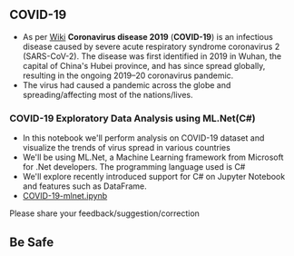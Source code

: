 ## COVID-19
- As per [Wiki](https://en.wikipedia.org/wiki/Coronavirus_disease_2019) **Coronavirus disease 2019** (**COVID-19**) is an infectious disease caused by severe acute respiratory syndrome coronavirus 2 (SARS-CoV-2). The disease was first identified in 2019 in Wuhan, the capital of China's Hubei province, and has since spread globally, resulting in the ongoing 2019–20 coronavirus pandemic.
- The virus had caused a pandemic across the globe and spreading/affecting most of the nations/lives. 

### COVID-19 Exploratory Data Analysis using ML.Net(C#)

- In this notebook we'll perform analysis on COVID-19 dataset and visualize the trends of virus spread in various countries
- We'll be using ML.Net, a Machine Learning framework from Microsoft for .Net developers. The programming language used is C#
- We'll explore recently introduced support for C# on Jupyter Notebook and features such as DataFrame.
- [COVID-19-mlnet.ipynb](./COVID-19-mlnet.ipynb)

Please share your feedback/suggestion/correction

## Be Safe

